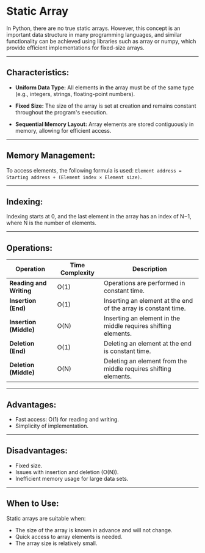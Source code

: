 # Static Array

In Python, there are no true static arrays. However, this concept is an important data structure in many programming languages, and similar functionality can be achieved using libraries such as array or numpy, which provide efficient implementations for fixed-size arrays.


---

## Characteristics:

* **Uniform Data Type:** All elements in the array must be of the same type (e.g., integers, strings, floating-point numbers).

* **Fixed Size:** The size of the array is set at creation and remains constant throughout the program's execution.

* **Sequential Memory Layout:** Array elements are stored contiguously in memory, allowing for efficient access.

---

## Memory Management:
To access elements, the following formula is used:
`Element address = Starting address + (Element index × Element size)`.

---

## Indexing:
Indexing starts at 0, and the last element in the array has an index of N−1, where N is the number of elements.

---

## Operations:

| Operation          | Time Complexity   | Description                                                          |
|--------------------|-------------------|----------------------------------------------------------------------|
| **Reading and Writing** | O(1)             | Operations are performed in constant time.                            |
| **Insertion (End)**   | O(1)             | Inserting an element at the end of the array is constant time.       |
| **Insertion (Middle)**| O(N)             | Inserting an element in the middle requires shifting elements.       |
| **Deletion (End)**    | O(1)             | Deleting an element at the end is constant time.                     |
| **Deletion (Middle)** | O(N)             | Deleting an element from the middle requires shifting elements.      |

---

## Advantages:

* Fast access: O(1) for reading and writing.
* Simplicity of implementation.

---

## Disadvantages:

* Fixed size.
* Issues with insertion and deletion (O(N)).
* Inefficient memory usage for large data sets.

---

## When to Use:
Static arrays are suitable when:

* The size of the array is known in advance and will not change.
* Quick access to array elements is needed.
* The array size is relatively small.
